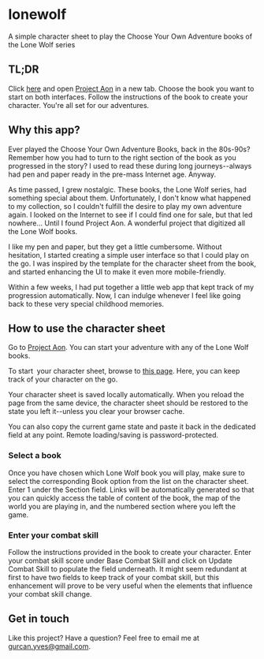 # lonewolf
A simple character sheet to play the Choose Your Own Adventure books of the Lone Wolf series

## TL;DR

Click [here](http://lonewolf.yvesgurcan.com/build) and open [Project Aon](https://www.projectaon.org/en/Main/Books) in a new tab. Choose the book you want to start on both interfaces. Follow the instructions of the book to create your character. You're all set for our adventures.

## Why this app?

Ever played the Choose Your Own Adventure Books, back in the 80s-90s? Remember how you had to turn to the right section of the book as you progressed in the story? I used to read these during long journeys--always had pen and paper ready in the pre-mass Internet age. Anyway.

As time passed, I grew nostalgic. These books, the Lone Wolf series, had something special about them. Unfortunately, I don't know what happened to my collection, so I couldn't fulfill the desire to play my own adventure again. I looked on the Internet to see if I could find one for sale, but that led nowhere... Until I found Project Aon. A wonderful project that digitized all the Lone Wolf books.

I like my pen and paper, but they get a little cumbersome. Without hesitation, I started creating a simple user interface so that I could play on the go. I was inspired by the template for the character sheet from the book, and started enhancing the UI to make it even more mobile-friendly.

Within a few weeks, I had put together a little web app that kept track of my progression automatically. Now, I can indulge whenever I feel like going back to these very special childhood memories.

## How to use the character sheet

Go to [Project Aon](https://www.projectaon.org/en/Main/Home>). You can start your adventure with any of the Lone Wolf books.

To start  your character sheet, browse to [this page](http://lonewolf.yvesgurcan.com/build). Here, you can keep track of your character on the go.

Your character sheet is saved locally automatically. When you reload the page from the same device, the character sheet should be restored to the state you left it--unless you clear your browser cache.

You can also copy the current game state and paste it back in the dedicated field at any point. Remote loading/saving is password-protected.

### Select a book

Once you have chosen which Lone Wolf book you will play, make sure to select the corresponding Book option from the list on the character sheet. Enter 1 under the Section field. Links will be automatically generated so that you can quickly access the table of content of the book, the map of the world you are playing in, and the numbered section where you left the game.

### Enter your combat skill

Follow the instructions provided in the book to create your character. Enter your combat skill score under Base Combat Skill and click on Update Combat Skill to populate the field underneath. It might seem redundant at first to have two fields to keep track of your combat skill, but this enhancement will prove to be very useful when the elements that influence your combat skill change.

## Get in touch

Like this project? Have a question? Feel free to email me at gurcan.yves@gmail.com.
